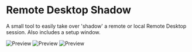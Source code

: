 # Remote Desktop Shadow
A small tool to easily take over 'shadow' a remote or local Remote Desktop session. Also includes a setup window.

![Preview](http://wiki.danit.nl/images/a/a6/RDS.png)
![Preview](http://wiki.danit.nl/images/f/f1/RDS-Sessions.png)
![Preview](http://wiki.danit.nl/images/7/73/RDS-Setup.png)
